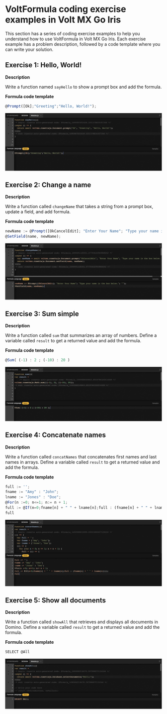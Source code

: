 # VoltFormula coding exercise examples in Volt MX Go Iris

This section has a series of coding exercise examples to help you understand how to use VoltFormula in Volt MX Go Iris. Each exercise example has a problem description, followed by a code template where you can write your solution.

## Exercise 1: Hello, World!

**Description**

Write a function named `sayHello` to show a prompt box and add the formula.

**Formula code template**

```js
@Prompt([Ok];"Greeting";"Hello, World!");
```

![Hello World exercise](../../assets/images/vfhelloworld.png)


## Exercise 2: Change a name

**Description**

Write a function called `changeName` that takes a string from a prompt box, update a field, and add formula.

**Formula code template**

```js
newName := @Prompt([OkCancelEdit]; "Enter Your Name"; "Type your name in the box below."; "");
@SetField(name, newName);
```

![Change a name exercise](../../assets/images/vfchangename.png)


## Exercise 3: Sum simple

**Description**

Write a function called `sum` that summarizes an array of numbers. Define a variable called `result` to get a returned value and add the formula.

**Formula code template**

```js
@Sum( (-1) : 2 ; (-10) : 20 )
```

![Sum simple exercise](../../assets/images/vfsumsimple.png)


## Exercise 4: Concatenate names

**Description**

Write a function called `concatNames` that concatenates first names and last names in arrays. Define a variable called `result` to get a returned value and add the formula.

**Formula code template**

```js
full := '';
fname := "Amy" : "John";
lname := "Jones" : "Doe";
@For(n :=0; n<=1; n:= n + 1;
full := @If(n=0;fname[n] + " " + lname[n];full : (fname[n] + " " + lname[n])));
full
```

![Concatenate names exercise](../../assets/images/vfconcatnames.png)


## Exercise 5: Show all documents

**Description**

Write a function called `showAll` that retrieves and displays all documents in Domino. Define a variable called `result` to get a returned value and add the formula.

**Formula code template**

```js
SELECT @All
```

![Show all documents exercise](../../assets/images/vfshowall.png)

